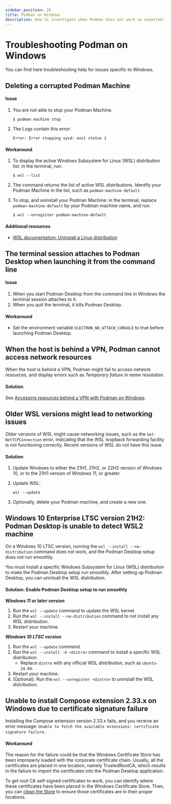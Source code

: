 ```yaml
---
sidebar_position: 20
title: Podman on Windows
description: How to investigate when Podman does not work as expected.
---
```


# Troubleshooting Podman on Windows

You can find here troubleshooting help for issues specific to Windows.

## Deleting a corrupted Podman Machine

#### Issue

1. You are not able to stop your Podman Machine.

   ```shell-session
   $ podman machine stop
   ```

2. The Logs contain this error:

   ```shell-session
   Error: Error stopping sysd: exit status 1
   ```

#### Workaround

1. To display the active Windows Subsystem for Linux (WSL) distribution list: in the terminal, run:

   ```shell-session
   $ wsl --list
   ```

1. The command returns the list of active WSL distributions. Identify your Podman Machine in the list, such as `podman-machine-default`.

1. To stop, and uninstall your Podman Machine: in the terminal, replace `podman-machine-default` by your Podman machine name, and run:

   ```shell-session
   $ wsl --unregister podman-machine-default
   ```

#### Additional resources

- [WSL documentation: Uninstall a Linux distribution](https://learn.microsoft.com/en-us/windows/wsl/basic-commands#unregister-or-uninstall-a-linux-distribution)

## The terminal session attaches to Podman Desktop when launching it from the command line

#### Issue

1. When you start Podman Desktop from the command line in Windows the terminal session attaches to it.
1. When you quit the terminal, it kills Podman Desktop.

#### Workaround

- Set the environment variable `ELECTRON_NO_ATTACH_CONSOLE` to true before launching Podman Desktop.

## When the host is behind a VPN, Podman cannot access network resources

When the host is behind a VPN, Podman might fail to access network resources, and display errors such as _Temporary failure in name resolution_.

#### Solution

See [Accessing resources behind a VPN with Podman on Windows](/docs/proxy).

## Older WSL versions might lead to networking issues

Older versions of WSL might cause networking issues, such as the `Get-NetTCPConnection` error, indicating that the WSL loopback forwarding facility is not functioning correctly. Recent versions of WSL do not have this issue.

#### Solution

1. Update Windows to either the 21H1, 21H2, or 22H2 version of Windows 10, or to the 21H1 version of Windows 11, or greater.

2. Update WSL:

   ```shell-session
   wsl --update
   ```

3. Optionally, delete your Podman machine, and create a new one.

## Windows 10 Enterprise LTSC version 21H2: Podman Desktop is unable to detect WSL2 machine

On a Windows 10 LTSC version, running the `wsl --install --no-distribution` command does not work, and the Podman Desktop setup does not run smoothly.

You must install a specific Windows Subsystem for Linux (WSL) distribution to make the Podman Desktop setup run smoothly. After setting up Podman Desktop, you can unintsall the WSL distribution.

#### Solution: Enable Podman Desktop setup to run smoothly

**_Windows 11 or later version_**

1. Run the `wsl --update` command to update the WSL kernel.
1. Run the `wsl --install --no-distribution` command to not install any WSL distribution.
1. Restart your machine.

**_Windows 10 LTSC version_**

1. Run the `wsl --update` command.
1. Run the `wsl --install -d <distro>` command to install a specific WSL distribution.
   - Replace `distro` with any official WSL distribution, such as `ubuntu-24.04`.
1. Restart your machine.
1. (Optional): Run the `wsl --unregister <distro>` to uninstall the WSL distribution.

## Unable to install Compose extension 2.33.x on Windows due to certificate signature failure

Installing the Compose extension version 2.33.x fails, and you receive an error message: `Unable to fetch the available extensions: certificate signature failure`.

#### Workaround

The reason for the failure could be that the Windows Certificate Store has been improperly loaded with the corporate certificate chain. Usually, all the certificates are placed in one location, namely TrustedRootCA, which results in the failure to import the certificates into the Podman Desktop application.

To get root CA self-signed certificates to work, you can identify where these certificates have been placed in the Windows Certificate Store. Then, you can [clean the Store](https://learn.microsoft.com/en-us/windows-hardware/drivers/install/trusted-root-certification-authorities-certificate-store) to ensure those certificates are in their proper locations.
